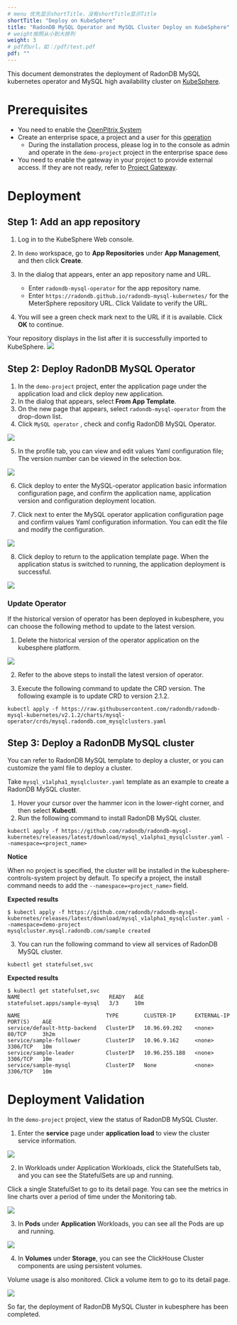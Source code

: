 ```yaml
---
# menu 优先显示shortTitle，没有shortTitle显示Title
shortTitle: "Deploy on KubeSphere"
title: "RadonDB MySQL Operator and MySQL Cluster Deploy on KubeSphere"
# weight按照从小到大排列
weight: 3
# pdf的url，如：/pdf/test.pdf
pdf: ""
---
```


This document demonstrates the deployment of RadonDB MySQL kubernetes operator and MySQL high availability cluster on [KubeSphere](https://kubesphere.com.cn).

# Prerequisites
- You need to enable the [OpenPitrix System](https://kubesphere.io/zh/docs/pluggable-components/app-store)
- Create an enterprise space, a project and a user for this [operation](https://kubesphere.io/zh/docs/quick-start/create-workspace-and-project)
    - During the installation process, please log in to the console as admin and operate in the `demo-project` project in the enterprise space `demo`
- You need to enable the gateway in your project to provide external access. If they are not ready, refer to [Project Gateway](https://kubesphere.io/zh/docs/project-administration/project-gateway).

# Deployment
## Step 1: Add an app repository
1. Log in to the KubeSphere Web console.
2. In `demo` workspace, go to **App Repositories** under **App Management**, and then click **Create**.
3. In the dialog that appears, enter an app repository name and URL.
    - Enter `radondb-mysql-operator` for the app repository name.
    - Enter `https://radondb.github.io/radondb-mysql-kubernetes/` for the MeterSphere repository URL. Click Validate to verify the URL.

4. You will see a green check mark next to the URL if it is available. Click **OK** to continue.

Your repository displays in the list after it is successfully imported to KubeSphere.
![](https://dbg-files.pek3b.qingstor.com/radondb_website/post/220224_%E5%AE%B9%E5%99%A8%E5%8C%96%20%7C%20%E5%9C%A8%20KubeSphere%20%E4%B8%AD%E9%83%A8%E7%BD%B2%20MySQL%20%E9%9B%86%E7%BE%A4/image.png)

## Step 2: Deploy RadonDB MySQL Operator

1. In the `demo-project` project, enter the application page under the application load and click deploy new application.
2. In the dialog that appears, select **From App Template**.
3. On the new page that appears, select `radondb-mysql-operator` from the drop-down list.
4. Click `MySQL operator` , check and config RadonDB MySQL Operator.

![](https://dbg-files.pek3b.qingstor.com/radondb_website/post/220224_%E5%AE%B9%E5%99%A8%E5%8C%96%20%7C%20%E5%9C%A8%20KubeSphere%20%E4%B8%AD%E9%83%A8%E7%BD%B2%20MySQL%20%E9%9B%86%E7%BE%A4/image%20(1).png)

5. In the profile tab, you can view and edit values Yaml configuration file; The version number can be viewed in the selection box.

![](https://dbg-files.pek3b.qingstor.com/radondb_website/post/220224_%E5%AE%B9%E5%99%A8%E5%8C%96%20%7C%20%E5%9C%A8%20KubeSphere%20%E4%B8%AD%E9%83%A8%E7%BD%B2%20MySQL%20%E9%9B%86%E7%BE%A4/image%20(2).png)

6. Click deploy to enter the MySQL-operator application basic information configuration page, and confirm the application name, application version and configuration deployment location.

7. Click next to enter the MySQL operator application configuration page and confirm values Yaml configuration information. You can edit the file and modify the configuration.

![](https://dbg-files.pek3b.qingstor.com/radondb_website/post/220224_%E5%AE%B9%E5%99%A8%E5%8C%96%20%7C%20%E5%9C%A8%20KubeSphere%20%E4%B8%AD%E9%83%A8%E7%BD%B2%20MySQL%20%E9%9B%86%E7%BE%A4/image%20(3).png)

8. Click deploy to return to the application template page. When the application status is switched to running, the application deployment is successful.

![](https://dbg-files.pek3b.qingstor.com/radondb_website/post/220224_%E5%AE%B9%E5%99%A8%E5%8C%96%20%7C%20%E5%9C%A8%20KubeSphere%20%E4%B8%AD%E9%83%A8%E7%BD%B2%20MySQL%20%E9%9B%86%E7%BE%A4/image%20(4).png)

### Update Operator

If the historical version of operator has been deployed in kubesphere, you can choose the following method to update to the latest version.

1. Delete the historical version of the operator application on the kubesphere platform.

![](https://dbg-files.pek3b.qingstor.com/radondb_website/post/220224_%E5%AE%B9%E5%99%A8%E5%8C%96%20%7C%20%E5%9C%A8%20KubeSphere%20%E4%B8%AD%E9%83%A8%E7%BD%B2%20MySQL%20%E9%9B%86%E7%BE%A4/image%20(5).png)

2. Refer to the above steps to install the latest version of operator.

3. Execute the following command to update the CRD version. The following example is to update CRD to version 2.1.2.

```plain
kubectl apply -f https://raw.githubusercontent.com/radondb/radondb-mysql-kubernetes/v2.1.2/charts/mysql-operator/crds/mysql.radondb.com_mysqlclusters.yaml
```

## Step 3: Deploy a RadonDB MySQL cluster

You can refer to RadonDB MySQL template to deploy a cluster, or you can customize the yaml file to deploy a cluster.

Take `mysql_v1alpha1_mysqlcluster.yaml` template as an example to create a RadonDB MySQL cluster.

1. Hover your cursor over the hammer icon in the lower-right corner, and then select **Kubectl**.
2. Run the following command to install RadonDB MySQL cluster.
```plain
kubectl apply -f https://github.com/radondb/radondb-mysql-kubernetes/releases/latest/download/mysql_v1alpha1_mysqlcluster.yaml --namespace=<project_name>
```
**Notice**

When no project is specified, the cluster will be installed in the kubesphere-controls-system project by default. To specify a project, the install command needs to add the `--namespace=<project_name>` field.

**Expected results**

```plain
$ kubectl apply -f https://github.com/radondb/radondb-mysql-kubernetes/releases/latest/download/mysql_v1alpha1_mysqlcluster.yaml --namespace=demo-project
mysqlcluster.mysql.radondb.com/sample created
```

3. You can run the following command to view all services of RadonDB MySQL cluster.
```plain
kubectl get statefulset,svc
```

**Expected results**

```plain
$ kubectl get statefulset,svc
NAME                            READY   AGE
statefulset.apps/sample-mysql   3/3     10m

NAME                           TYPE        CLUSTER-IP      EXTERNAL-IP   PORT(S)    AGE
service/default-http-backend   ClusterIP   10.96.69.202    <none>        80/TCP     3h2m
service/sample-follower        ClusterIP   10.96.9.162     <none>        3306/TCP   10m
service/sample-leader          ClusterIP   10.96.255.188   <none>        3306/TCP   10m
service/sample-mysql           ClusterIP   None            <none>        3306/TCP   10m
```
# Deployment Validation

In the `demo-project` project, view the status of RadonDB MySQL Cluster.

1. Enter the **service** page under **application load** to view the cluster service information.

![](https://dbg-files.pek3b.qingstor.com/radondb_website/post/220224_%E5%AE%B9%E5%99%A8%E5%8C%96%20%7C%20%E5%9C%A8%20KubeSphere%20%E4%B8%AD%E9%83%A8%E7%BD%B2%20MySQL%20%E9%9B%86%E7%BE%A4/image%20(6).png)

2. In Workloads under Application Workloads, click the StatefulSets tab, and you can see the StatefulSets are up and running.

Click a single StatefulSet to go to its detail page. You can see the metrics in line charts over a period of time under the Monitoring tab.

![](https://dbg-files.pek3b.qingstor.com/radondb_website/post/220224_%E5%AE%B9%E5%99%A8%E5%8C%96%20%7C%20%E5%9C%A8%20KubeSphere%20%E4%B8%AD%E9%83%A8%E7%BD%B2%20MySQL%20%E9%9B%86%E7%BE%A4/image%20(7).png)

3. In **Pods** under **Application** Workloads, you can see all the Pods are up and running.

![](https://dbg-files.pek3b.qingstor.com/radondb_website/post/220224_%E5%AE%B9%E5%99%A8%E5%8C%96%20%7C%20%E5%9C%A8%20KubeSphere%20%E4%B8%AD%E9%83%A8%E7%BD%B2%20MySQL%20%E9%9B%86%E7%BE%A4/image%20(8).png)

4. In **Volumes** under **Storage**, you can see the ClickHouse Cluster components are using persistent volumes.

Volume usage is also monitored. Click a volume item to go to its detail page.

![](https://dbg-files.pek3b.qingstor.com/radondb_website/post/220224_%E5%AE%B9%E5%99%A8%E5%8C%96%20%7C%20%E5%9C%A8%20KubeSphere%20%E4%B8%AD%E9%83%A8%E7%BD%B2%20MySQL%20%E9%9B%86%E7%BE%A4/image%20(9).png)

So far, the deployment of RadonDB MySQL Cluster in kubesphere has been completed.